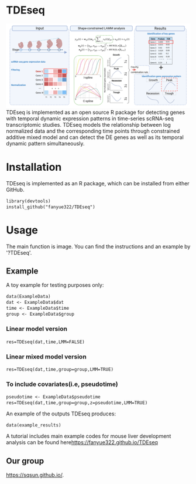 # TDEseq
![IMAGE](https://github.com/fanyue322/fanyue322.github.io/blob/master/workflow.png "TDEseq logo")  
TDEseq is implemented as an open source R package for detecting genes with temporal dynamic expression patterns in time-series scRNA-seq  transcriptomic studies. TDEseq models the relationship between log normalized data and the corresponding time points through constrained additive mixed model and can detect the DE genes as well as its temporal dynamic pattern simultaneously. 


# Installation
TDEseq is implemented as an R package, which can be installed from either GitHub.

```
library(devtools)
install_github("fanyue322/TDEseq")
```

# Usage
The main function is image. You can find the instructions and an example by '?TDEseq'.

## Example
A toy example for testing purposes only:
```
data(ExampleData)
dat <- ExampleData$dat
time <- ExampleData$time
group <- ExampleData$group
```
### Linear model version
```
res=TDEseq(dat,time,LMM=FALSE)
```
### Linear mixed model version
```
res=TDEseq(dat,time,group=group,LMM=TRUE)
```
### To include covariates(i.e, pseudotime)
```
pseudotime <- ExampleData$pseudotime
res=TDEseq(dat,time,group=group,z=pseudotime,LMM=TRUE)
```
An example of the outputs TDEseq produces:
```
data(example_results)
```
A tutorial includes main example codes for mouse liver development analysis can be found here<https://fanyue322.github.io/TDEseq>
## Our group

 <https://sqsun.github.io/>.
